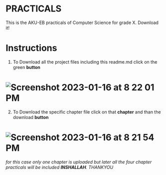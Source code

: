 # PRACTICALS
This is the AKU-EB practicals of Computer Science for grade X.
Download it!

# Instructions
1. To Download all the project files including this readme.md click on the green __button__
# ![Screenshot 2023-01-16 at 8 22 01 PM](https://user-images.githubusercontent.com/100643084/212713102-a3e33e0d-c67c-4925-895e-2ed300dd90a6.png)
2. To Download the specific chapter file click on that __chapter__ and than the download __button__
# ![Screenshot 2023-01-16 at 8 21 54 PM](https://user-images.githubusercontent.com/100643084/212713597-b9d48b91-078b-4418-8844-be44d6516d96.png)
_for this case only one chapter is uploaded but later all the four chapter practicals will be included __INSHALLAH__. THANKYOU_
